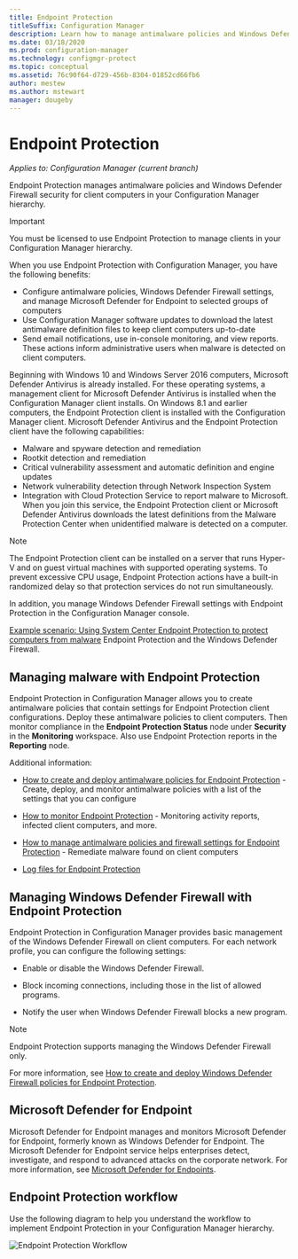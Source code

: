 ```yaml
---
title: Endpoint Protection
titleSuffix: Configuration Manager
description: Learn how to manage antimalware policies and Windows Defender Firewall security for clients.
ms.date: 03/18/2020
ms.prod: configuration-manager
ms.technology: configmgr-protect
ms.topic: conceptual
ms.assetid: 76c90f64-d729-456b-8304-01852cd66fb6
author: mestew
ms.author: mstewart
manager: dougeby
---
```


# Endpoint Protection

*Applies to: Configuration Manager (current branch)*

Endpoint Protection manages antimalware policies and Windows Defender Firewall security for client computers in your Configuration Manager hierarchy.  

> [!IMPORTANT]  
>  You must be licensed to use Endpoint Protection to manage clients in your Configuration Manager hierarchy.  

 When you use Endpoint Protection with Configuration Manager, you have the following benefits:  

-   Configure antimalware policies, Windows Defender Firewall settings, and manage Microsoft Defender for Endpoint to selected groups of computers  
-   Use Configuration Manager software updates to download the latest antimalware definition files to keep client computers up-to-date  
-   Send email notifications, use in-console monitoring, and view reports. These actions inform administrative users when malware is detected on client computers.  

Beginning with Windows 10 and Windows Server 2016 computers, Microsoft Defender Antivirus is already installed. For these operating systems, a management client for Microsoft Defender Antivirus is installed when the Configuration Manager client installs. On Windows 8.1 and earlier computers, the Endpoint Protection client is installed with the Configuration Manager client. Microsoft Defender Antivirus and the Endpoint Protection client have the following capabilities:  

-   Malware and spyware detection and remediation  
-   Rootkit detection and remediation  
-   Critical vulnerability assessment and automatic definition and engine updates  
-   Network vulnerability detection through Network Inspection System  
-   Integration with Cloud Protection Service to report malware to Microsoft. When you join this service, the Endpoint Protection client or Microsoft Defender Antivirus downloads the latest definitions from the Malware Protection Center when unidentified malware is detected on a computer.  

> [!NOTE]  
>  The Endpoint Protection client can be installed on a server that runs Hyper-V and on guest virtual machines with supported operating systems. To prevent excessive CPU usage, Endpoint Protection actions have a built-in randomized delay so that protection services do not run simultaneously.  

 In addition, you manage Windows Defender Firewall settings with Endpoint Protection in the Configuration Manager console.  

 [Example scenario: Using System Center Endpoint Protection to protect computers from malware](scenarios-endpoint-protection.md) Endpoint Protection and the Windows Defender Firewall.  


## Managing malware with Endpoint Protection  
 Endpoint Protection in Configuration Manager allows you to create antimalware policies that contain settings for Endpoint Protection client configurations. Deploy these antimalware policies to client computers. Then monitor compliance in the **Endpoint Protection Status** node under **Security** in the **Monitoring** workspace. Also use Endpoint Protection reports in the **Reporting** node.  

 Additional information:  

-   [How to create and deploy antimalware policies for Endpoint Protection](endpoint-antimalware-policies.md) - Create, deploy, and monitor antimalware policies with a list of the settings that you can configure  

-   [How to monitor Endpoint Protection](monitor-endpoint-protection.md) - Monitoring activity reports, infected client computers, and more.  

-   [How to manage antimalware policies and firewall settings for Endpoint Protection](endpoint-antimalware-firewall.md) - Remediate malware found on client computers  

-   [Log files for Endpoint Protection](../../core/plan-design/hierarchy/log-files.md#BKMK_EPLog)  


## Managing Windows Defender Firewall with Endpoint Protection  
 Endpoint Protection in Configuration Manager provides basic management of the Windows Defender Firewall on client computers. For each network profile, you can configure the following settings:  

-   Enable or disable the Windows Defender Firewall.  

-   Block incoming connections, including those in the list of allowed programs.  

-   Notify the user when Windows Defender Firewall blocks a new program.  

> [!NOTE]  
>  Endpoint Protection supports managing the Windows Defender Firewall only.  


 For more information, see [How to create and deploy Windows Defender Firewall policies for Endpoint Protection](create-windows-firewall-policies.md).  


## Microsoft Defender for Endpoint

Microsoft Defender for Endpoint manages and monitors Microsoft Defender for Endpoint, formerly known as Windows Defender for Endpoint. The Microsoft Defender for Endpoint service helps enterprises detect, investigate, and respond to advanced attacks on the corporate network. For more information, see [Microsoft Defender for Endpoints](defender-advanced-threat-protection.md).

## Endpoint Protection workflow  
 Use the following diagram to help you understand the workflow to implement Endpoint Protection in your Configuration Manager hierarchy.  

 ![Endpoint Protection Workflow](../media/Endpoint-Protection-Workflow.gif)  
